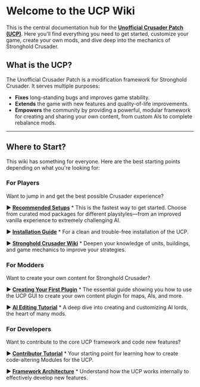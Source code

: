 # Welcome to the UCP Wiki

This is the central documentation hub for the [**Unofficial Crusader Patch (UCP)**](https://github.com/UnofficialCrusaderPatch/UnofficialCrusaderPatch). Here you'll find everything you need to get started, customize your game, create your own mods, and dive deep into the mechanics of Stronghold Crusader.

## What is the UCP?

The Unofficial Crusader Patch is a modification framework for Stronghold Crusader. It serves multiple purposes:
* **Fixes** long-standing bugs and improves game stability.
* **Extends** the game with new features and quality-of-life improvements.
* **Empowers** the community by providing a powerful, modular framework for creating and sharing your own content, from custom AIs to complete rebalance mods.

---

## Where to Start?

This wiki has something for everyone. Here are the best starting points depending on what you're looking for:

### For Players

Want to jump in and get the best possible Crusader experience?

**► [Recommended Setups](User-Guides/Getting-Started/Recommended-Setups.md)**
    * This is the fastest way to get started. Choose from curated mod packages for different playstyles—from an improved vanilla experience to extremely challenging AI.

**► [Installation Guide](User-Guides/Getting-Started/Installation.md)**
    * For a clean and trouble-free installation of the UCP.

**► [Stronghold Crusader Wiki](Stronghold-Crusader-Wiki/Units/Units-Overview.md)**
    * Deepen your knowledge of units, buildings, and game mechanics to improve your strategies.

### For Modders

Want to create your own content for Stronghold Crusader?

**► [Creating Your First Plugin](Modding-with-UCP/Creating-Extensions/Creating-a-Plugin.md)**
    * The essential guide showing you how to use the UCP GUI to create your own content plugin for maps, AIs, and more.

**► [AI Editing Tutorial](Stronghold-Crusader-Wiki/AI-Lords/AI-Editing-Tutorial.md)**
    * A deep dive into creating and customizing AI lords, the heart of many mods.

### For Developers

Want to contribute to the core UCP framework and code new features?

**► [Contributor Tutorial](Developer-Zone/Contributor-Tutorial.md)**
    * Your starting point for learning how to create code-altering Modules for the UCP.

**► [Framework Architecture](Modding-with-UCP/Creating-Extensions/Framework-Architecture.md)**
    * Understand how the UCP works internally to effectively develop new features.